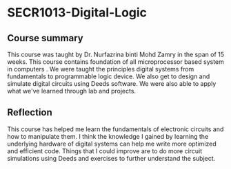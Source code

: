 # SECR1013-Digital-Logic

<h2>Course summary</h2>
This course was taught by Dr. Nurfazrina binti Mohd Zamry in the span of 15 weeks. This course
contains foundation of all microprocessor based system in
computers . We were taught the principles digital systems from fundamentals to programmable logic device.
We also get to design and simulate digital circuits using Deeds software. We were also able to apply what we've learned through lab and projects.

<h2>Reflection</h2>
This course has helped me learn the fundamentals of electronic circuits and how to manipulate them. I think the knowledge I gained by learning the underlying hardware of digital systems can help me write more optimized and efficient code. Things that I could improve are to do more circuit simulations using Deeds and exercises to further understand the subject.
